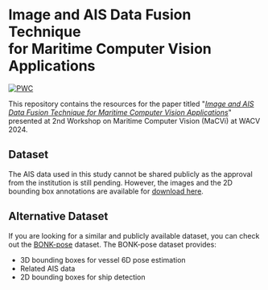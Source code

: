 <div>
  <h1>
    Image and AIS Data Fusion Technique <br>for Maritime Computer Vision Applications
  </h1>
</div>

[![PWC](https://img.shields.io/badge/%F0%9F%93%8E%20arXiv-Paper-red)](https://arxiv.org/abs/2312.05270)

This repository contains the resources for the paper titled "*[Image and AIS Data Fusion Technique for Maritime Computer Vision Applications](https://openaccess.thecvf.com/content/WACV2024W/MaCVi/html/Gulsoylu_Image_and_AIS_Data_Fusion_Technique_for_Maritime_Computer_Vision_WACVW_2024_paper.html)*" presented at 2nd Workshop on Maritime Computer Vision (MaCVi) at WACV 2024. 

## Dataset
The AIS data used in this study cannot be shared publicly as the approval from the institution is still pending. However, the images and the 2D bounding box annotations are available for [download here](https://cloud.uni-hamburg.de/public.php/dav/files/iDaLktet82Ld5rb/?accept=zip).

## Alternative Dataset
If you are looking for a similar and publicly available dataset, you can check out the [BONK-pose](https://fabianholst.github.io/BONK-pose/) dataset. The BONK-pose dataset provides:
- 3D bounding boxes for vessel 6D pose estimation
- Related AIS data
- 2D bounding boxes for ship detection
